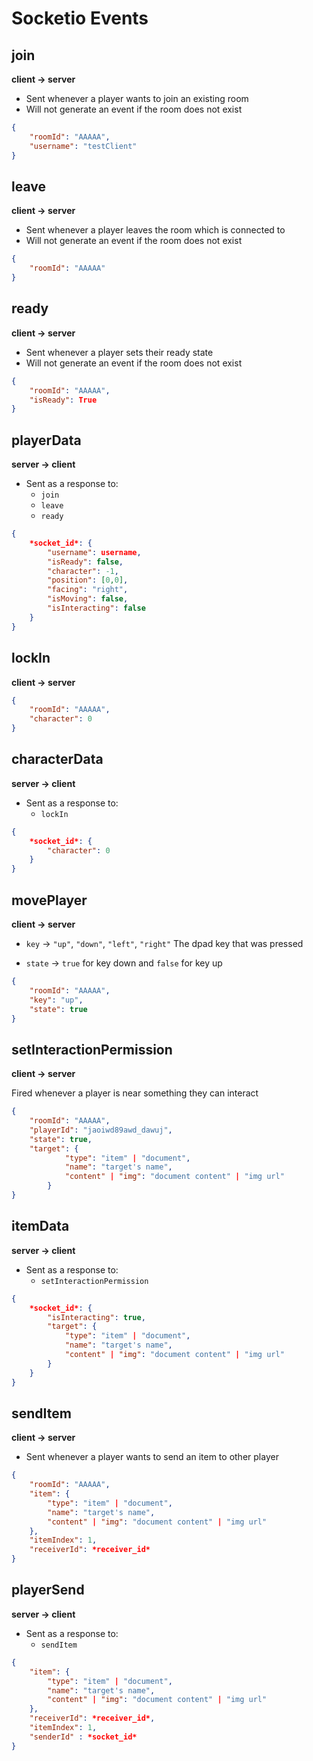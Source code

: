 # Socketio Events

## join

**client -> server**

- Sent whenever a player wants to join an existing room
- Will not generate an event if the room does not exist

```json
{
    "roomId": "AAAAA",
    "username": "testClient"
}
```


## leave

**client -> server**

- Sent whenever a player leaves the room which is connected to
- Will not generate an event if the room does not exist

```json
{
    "roomId": "AAAAA"
}
```

## ready

**client -> server**

- Sent whenever a player sets their ready state
- Will not generate an event if the room does not exist

```json
{
    "roomId": "AAAAA",
    "isReady": True
}
```


## playerData

**server -> client**

- Sent as a response to:
    - `join`
    - `leave`
    - `ready`

```json
{
    *socket_id*: {
        "username": username,
        "isReady": false,
        "character": -1,
        "position": [0,0],
        "facing": "right",
        "isMoving": false,
        "isInteracting": false
    }
}
```

## lockIn

**client -> server**

```json
{
    "roomId": "AAAAA",
    "character": 0
}
```

## characterData

**server -> client**

- Sent as a response to:
    - `lockIn`

```json
{
    *socket_id*: {
        "character": 0
    }
}
```

## movePlayer

**client -> server**

- `key` -> `"up"`, `"down"`, `"left"`, `"right"`
The dpad key that was pressed

- `state` -> `true` for key down and `false` for key up

```json
{
    "roomId": "AAAAA",
    "key": "up",
    "state": true
}
```


## setInteractionPermission

**client -> server**

Fired whenever a player is near something they can interact

```json
{
    "roomId": "AAAAA",
    "playerId": "jaoiwd89awd_dawuj",
    "state": true,
    "target": {
            "type": "item" | "document",
            "name": "target's name",
            "content" | "img": "document content" | "img url"
        }
}
```

## itemData

**server -> client**

- Sent as a response to:
    - `setInteractionPermission`

```json
{
    *socket_id*: {
        "isInteracting": true,
        "target": {
            "type": "item" | "document",
            "name": "target's name",
            "content" | "img": "document content" | "img url"
        }
    }
}
```

## sendItem

**client -> server**

- Sent whenever a player wants to send an item to other player

```json
{
    "roomId": "AAAAA",
    "item": {
        "type": "item" | "document",
        "name": "target's name",
        "content" | "img": "document content" | "img url"
    },
    "itemIndex": 1,
    "receiverId": *receiver_id*
}
```


## playerSend

**server -> client**

- Sent as a response to:
    - `sendItem`

```json
{
    "item": {
        "type": "item" | "document",
        "name": "target's name",
        "content" | "img": "document content" | "img url"
    },
    "receiverId": *receiver_id*,
    "itemIndex": 1,
    "senderId" : *socket_id*
}
```
